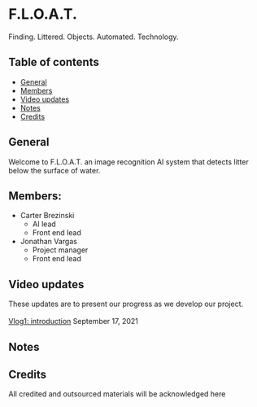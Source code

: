 # F.L.O.A.T.
Finding. Littered. Objects. Automated. Technology.

## Table of contents
* [General](#general)
* [Members](#members)
* [Video updates](#video-updates)
* [Notes](#notes)
* [Credits](#credits)

## General
Welcome to F.L.O.A.T. an image recognition AI system that detects litter below the surface of water.

## Members:
* Carter Brezinski
  * AI lead
  * Front end lead 
* Jonathan Vargas
  * Project manager
  * Front end lead

## Video updates 
These updates are to present our progress as we develop our project. 
<br> 
<br>
[Vlog1: introduction](https://www.youtube.com/watch?v=Napoui65yjI) September 17, 2021

## Notes

## Credits
All credited and outsourced materials will be acknowledged here
